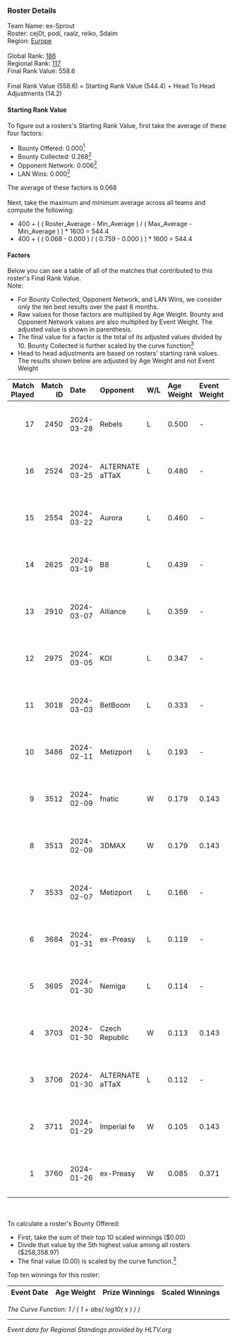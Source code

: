 ### Roster Details<br />
Team Name: ex-Sprout<br />
Roster: cej0t, podi, raalz, reiko, Sdaim<br />
Region: [Europe]( ../standings_europe.md)<br />
<br />
Global Rank: [186](../standings_global.md)<br />
Regional Rank: [117]( ../standings_europe.md)<br />
Final Rank Value:  558.6<br />
<br />
Final Rank Value (558.6) = Starting Rank Value (544.4) + Head To Head Adjustments (14.2)<br />

#### Starting Rank Value<br />
To figure out a rosters's Starting Rank Value, first take the average of these four factors:<br />
- Bounty Offered: 0.000[<sup>1</sup>](#table2)
- Bounty Collected: 0.268[<sup>2</sup>](#table1)
- Opponent Network: 0.006[<sup>2</sup>](#table1)
- LAN Wins: 0.000[<sup>2</sup>](#table1)

The average of these factors is 0.068<br />
<br />
Next, take the maximum and minimum average across all teams and compute the following:<br />
- 400 + ( ( Roster_Average - Min_Average ) / ( Max_Average - Min_Average ) ) * 1600 = 544.4
- 400 + ( ( 0.068 - 0.000 ) / ( 0.759 - 0.000 ) ) * 1600 = 544.4


#### Factors<br />
Below you can see a table of all of the matches that contributed to this roster's Final Rank Value.<br />
Note:<br />

- For Bounty Collected, Opponent Network, and LAN Wins, we consider only the ten best results over the past 6 months.
- Raw values for those factors are multiplied by Age Weight. Bounty and Opponent Network values are also multiplied by Event Weight. The adjusted value is shown in parenthesis.
- The final value for a factor is the total of its adjusted values divided by 10. Bounty Collected is further scaled by the curve function[<sup>3</sup>](#curveFunction)
- Head to head adjustments are based on rosters' starting rank values. The results shown below are adjusted by Age Weight and not Event Weight
<span id="table1"></span><br />


| Match Played | Match ID | Date       | Opponent        | W/L | Age Weight | Event Weight | Bounty Collected | Opponent Network | LAN Wins  | H2H Adj. | Roster                               |
| -: | -: | :- | :- | :- | :- | :- | :- | :- | :- | -: | :- |
|           17 |     2450 | 2024-03-28 | Rebels          | L   | 0.500      | -            | -                | -                | -         |    -0.82 | cej0t, podi, raalz, reiko, Sdaim     |
|           16 |     2524 | 2024-03-25 | ALTERNATE aTTaX | L   | 0.480      | -            | -                | -                | -         |    -1.01 | cej0t, podi, raalz, reiko, Sdaim     |
|           15 |     2554 | 2024-03-22 | Aurora          | L   | 0.460      | -            | -                | -                | -         |    -0.03 | cej0t, podi, raalz, reiko, Sdaim     |
|           14 |     2625 | 2024-03-19 | B8              | L   | 0.439      | -            | -                | -                | -         |    -0.45 | cej0t, podi, raalz, reiko, Sdaim     |
|           13 |     2910 | 2024-03-07 | Alliance        | L   | 0.359      | -            | -                | -                | -         |    -1.40 | cej0t, raalz, reiko, Sdaim, sL1m3    |
|           12 |     2975 | 2024-03-05 | KOI             | L   | 0.347      | -            | -                | -                | -         |    -0.33 | cej0t, raalz, reiko, Sdaim, sL1m3    |
|           11 |     3018 | 2024-03-03 | BetBoom         | L   | 0.333      | -            | -                | -                | -         |    -0.03 | Buzz, cej0t, raalz, reiko, sL1m3     |
|           10 |     3486 | 2024-02-11 | Metizport       | L   | 0.193      | -            | -                | -                | -         |    -0.57 | Anlelele, cej0t, raalz, Sdaim, sL1m3 |
|            9 |     3512 | 2024-02-09 | fnatic          | W   | 0.179      | 0.143        | 0.298 (0.008)    | 0.623 (0.016)    | 0 (0.000) |     5.64 | Anlelele, cej0t, raalz, Sdaim, sL1m3 |
|            8 |     3513 | 2024-02-09 | 3DMAX           | W   | 0.179      | 0.143        | 0.205 (0.005)    | 1.000 (0.026)    | 0 (0.000) |     5.52 | Anlelele, cej0t, raalz, Sdaim, sL1m3 |
|            7 |     3533 | 2024-02-07 | Metizport       | L   | 0.166      | -            | -                | -                | -         |    -0.49 | Anlelele, cej0t, raalz, Sdaim, sL1m3 |
|            6 |     3684 | 2024-01-31 | ex-Preasy       | L   | 0.119      | -            | -                | -                | -         |    -0.56 | Anlelele, cej0t, raalz, Sdaim, sL1m3 |
|            5 |     3695 | 2024-01-30 | Nemiga          | L   | 0.114      | -            | -                | -                | -         |    -0.06 | Anlelele, cej0t, raalz, Sdaim, sL1m3 |
|            4 |     3703 | 2024-01-30 | Czech Republic  | W   | 0.113      | 0.143        | 0.104 (0.002)    | 0.493 (0.008)    | 0 (0.000) |     3.49 | Anlelele, cej0t, raalz, Sdaim, sL1m3 |
|            3 |     3706 | 2024-01-30 | ALTERNATE aTTaX | L   | 0.112      | -            | -                | -                | -         |    -0.19 | Anlelele, cej0t, raalz, Sdaim, sL1m3 |
|            2 |     3711 | 2024-01-29 | Imperial fe     | W   | 0.105      | 0.143        | 0.195 (0.003)    | 0.347 (0.005)    | 0 (0.000) |     3.20 | Anlelele, cej0t, raalz, Sdaim, sL1m3 |
|            1 |     3760 | 2024-01-26 | ex-Preasy       | W   | 0.085      | 0.371        | 0.030 (0.001)    | 0.228 (0.007)    | 0 (0.000) |     2.28 | Anlelele, cej0t, raalz, Sdaim, sL1m3 |

<br />
<span id="table2"></span><br />
To calculate a roster's Bounty Offered:<br />

- First, take the sum of their top 10 scaled winnings ($0.00)
- Divide that value by the 5th highest value among all rosters ($258,358.97)
- The final value (0.00) is scaled by the curve function.[<sup>3</sup>](#curveFunction)

Top ten winnings for this roster:<br />

| Event Date | Age Weight | Prize Winnings | Scaled Winnings |
| :- | -: | :- | :- |


<span id="curveFunction"></span>_The Curve Function: 1 / ( 1 + abs( log10( x ) ) )_<br />

---
_Event data for Regional Standings provided by HLTV.org_<br />
